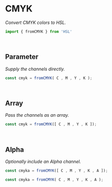 
# CMYK

*Convert CMYK colors to HSL.*

```JavaScript
import { fromCMYK } from 'HSL'
```

<br>

## Parameter

*Supply the channels directly.*

```JavaScript
const cmyk = fromCMYK( C , M , Y , K );
```

<br>

## Array

*Pass the channels as an array.*

```JavaScript
const cmyk = fromCMYK([ C , M , Y , K ]);
```

<br>

## Alpha

*Optionally include an Alpha channel.*

```JavaScript
const cmyka = fromCMYK([ C , M , Y , K , A ]);
```

```JavaScript
const cmyka = fromCMYK( C , M , Y , K , A );
```

<br>
